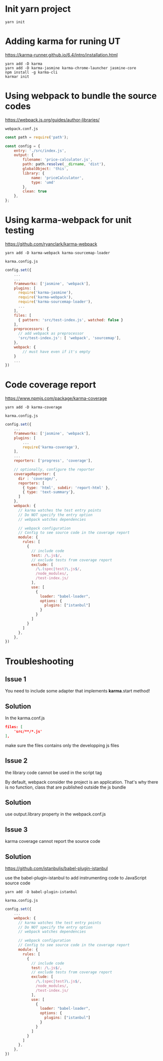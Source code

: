 # Init yarn project
`yarn init`
# Adding karma for runing UT
https://karma-runner.github.io/6.4/intro/installation.html
```
yarn add -D karma
yarn add -D karma-jasmine karma-chrome-launcher jasmine-core
npm install -g karma-cli
karmar init
```

# Using webpack to bundle the source codes
https://webpack.js.org/guides/author-libraries/

`webpack.conf.js`
```js
const path = require('path');

const config = {
    entry: './src/index.js',
    output: {
        filename: 'price-calculator.js', 
        path: path.resolve(__dirname, 'dist'),
        globalObject: 'this',
        library: {
            name: 'priceCalculator',
            type: 'umd'
        },
        clean: true
    },
};
```
# Using karma-webpack for unit testing
https://github.com/ryanclark/karma-webpack
```
yarn add -D karma-webpack karma-sourcemap-loader 
```
`karma.config.js`
```js
config.set({
    ...
    ...
    frameworks: ['jasmine', 'webpack'],
    plugins: [
      require('karma-jasmine'),
      require('karma-webpack'),
      require('karma-sourcemap-loader'),
      ...
    ],
    files: [
      { pattern: 'src/test-index.js', watched: false }
    ],
    preprocessors: {
      // add webpack as preprocessor
      'src/test-index.js': [ 'webpack', 'sourcemap'],
    },
    webpack: {
        // must have even if it's empty
    }
    ...
})
```
# Code coverage report
https://www.npmjs.com/package/karma-coverage

```
yarn add -D karma-coverage  
```
`karma.config.js`
```js
config.set({
    ...
    frameworks: ['jasmine', 'webpack'],
    plugins: [
        ...
        require('karma-coverage'),
    ],
    ...
    reporters: ['progress', 'coverage'],

    // optionally, configure the reporter
    coverageReporter: {
      dir : 'coverage/',
      reporters: [
        { type: 'html', subdir: 'report-html' },
        { type: 'text-summary'},
      ]
    },
    webpack: {
      // karma watches the test entry points
      // Do NOT specify the entry option
      // webpack watches dependencies

      // webpack configuration
      // Config to see source code in the coverage report
      module: {
        rules: [
          {
            // include code
            test: /\.js$/,
            // exclude tests from coverage report
            exclude: [
              /\.(spec|test)\.js$/,
              /node_modules/,
              /test-index.js/
            ],
            use: [
              {
                loader: "babel-loader",
                options: {
                  plugins: ["istanbul"]
                }
              }
            ]
          }
        ]
      },
    },
})
```

# Troubleshooting
## Issue 1
You need to include some adapter that implements __karma__.start method!
## Solution
In the karma.conf.js 
```json
files: [
    'src/**/*.js'
],
```
make sure the files contains only the developping js files

## Issue 2
the library code cannot be used in the script tag

By default, webpack consider the project is an application. That's why there is no function, class that are published outside the js bundle
## Solution
use output.library property in the webpack.conf.js 

## Issue 3
karma coverage cannot report the source code

## Solution
https://github.com/istanbuljs/babel-plugin-istanbul

use the babel-plugin-istanbul to add instrumenting code to JavaScript source code

`yarn add -D babel-plugin-istanbul`

`karma.config.js`
```js
config.set({
    ...
    webpack: {
      // karma watches the test entry points
      // Do NOT specify the entry option
      // webpack watches dependencies

      // webpack configuration
      // Config to see source code in the coverage report
      module: {
        rules: [
          {
            // include code
            test: /\.js$/,
            // exclude tests from coverage report
            exclude: [
              /\.(spec|test)\.js$/,
              /node_modules/,
              /test-index.js/
            ],
            use: [
              {
                loader: "babel-loader",
                options: {
                  plugins: ["istanbul"]
                }
              }
            ]
          }
        ]
      },
    },
})
```
